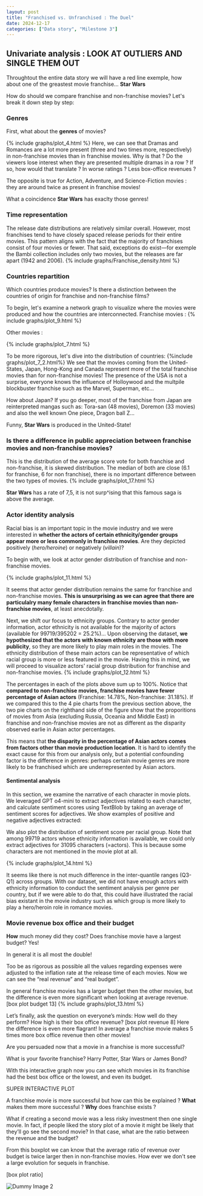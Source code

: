 ```yaml
---
layout: post
title: "Franchised vs. Unfranchised : The Duel"
date: 2024-12-17
categories: ["Data story", "Milestone 3"]
---
```


## Univariate analysis : LOOK AT OUTLIERS AND SINGLE THEM OUT
Throughtout the entire data story we will have a red line exemple, how about one of the greastest movie franchise... **Star Wars**

How do should we compare franchise and non-franchise movies? Let's break it down step by step:

### Genres
First, what about the **genres** of movies?

{% include graphs/plot_4.html %}
Here, we can see that Dramas and Romances are a lot more present (three and two times more, respectively) in non-franchise movies than in franchise movies. Why is that ? Do the viewers lose interest when they are presented multiple dramas in a row ? If so, how would that translate ? In worse ratings ? Less box-office revenues ? 

The opposite is true for Action, Adventure, and Science-Fiction movies : they are around twice as present in franchise movies!

What a coincidence **Star Wars** has exaclty those genres!

### Time representation
The release date distributions are relatively similar overall. However, most franchises tend to have closely spaced release periods for their entire movies. This pattern aligns with the fact that the majority of franchises consist of four movies or fewer. That said, exceptions do exist—for exemple the Bambi collection includes only two movies, but the releases are far apart (1942 and 2006).
{% include graphs/Franchise_density.html %}
### Countries repartition
Which countries produce movies? Is there a distinction between the countries of origin for franchise and non-franchise films?

To begin, let's examine a network graph to visualize where the movies were produced and how the countries are interconnected.
Franchise movies : 
{% include graphs/plot_9.html %}

Other movies : 

{% include graphs/plot_7.html %}

To be more rigorous, let's dive into the distribution of countries:
{%include graphs/plot_7_2.html%}
We see that the movies coming from the United-States, Japan, Hong-Kong and Canada represent more of the total franchise movies than for non-franchise movies! 
The presence of the USA is not a surprise, everyone knows the influence of Holloywood and the multpile blockbuster franchise such as the Marvel, Superman, etc... 

How about Japan? If you go deeper, most of the franchise from Japan are reinterpreted mangas such as: Tora-san (48 movies), Doremon (33 movies) and also the well known One piece, Dragon ball Z...

Funny, **Star Wars** is produced in the United-State! 
### Is there a difference in public appreciation between franchise movies and non-franchise movies?

This is the distribution of the average score vote for both franchise and non-franchise, it is skewed distribution. The median of both are close (6.1 for franchise, 6 for non franchise), there is no important difference between the two types of movies. 
{% include graphs/plot_17.html %}


**Star Wars** has a rate of 7,5, it is not surp^ising that this famous saga is above the average. 

### Actor identity analysis

Racial bias is an important topic in the movie industry and we were interested in **whether the actors of certain ethnicity/gender groups appear more or less commonly in franchise movies**. Are they depicted positively (*hero/heroine*) or negatively (*villain*)?

To begin with, we look at actor gender distribution of franchise and non-franchise movies.

{% include graphs/plot_11.html %}

It seems that actor gender distribution remains the same for franchise and non-franchise movies. **This is unsurprising as we can agree that there are particulalry many female characters in franchise movies than non-franchise movies**, at least anecdotally.

Next, we shift our focus to ethnicity groups. Contrary to actor gender information, actor ethnicity is not available for the majority of actors (available for 99719/395202 = 25.2%)... Upon observing the dataset, **we hypothesized that the actors with known ethnicity are those with more publicity**, so they are more likely to play main roles in the movies. The ethnicity distribution of these main actors can be representative of which racial group is more or less featured in the movie. Having this in mind, we will proceed to visualize actors' racial group distribution for franchise and non-franchise movies.
{% include graphs/plot_12.html %}


The percentages in each of the plots above sum up to 100%. Notice that **compared to non-franchise movies, franchise movies have fewer percentage of Asian actors** (Franchise: 14.78%, Non-franchise: 31.18%). If we compared this to the 4 pie charts from the previous section above, the two pie charts on the righthand side of the figure show that the proporitions of movies from Asia (excluding Russia, Oceania and Middle East) in franchise and non-franchise movies are not as different as the disparity observed earlie in Asian actor percentages.

This means that **the disparity in the percentage of Asian actors comes from factors other than movie production location**. It is hard to identify the exact cause for this from our analysis only, but a potential confounding factor is the difference in genres: perhaps certain movie genres are more likely to be franchised which are underrepresented by Asian actors.

#### Sentimental analysis
In this section, we examine the narrative of each character in movie plots. We leveraged GPT o4-mini to extract adjectives related to each character, and calculate sentiment scores using TextBlob by taking an average of sentiment scores for adjectives. We show examples of positive and negative adjectives extracted:



We also plot the distribution of sentiment score per racial group. Note that among 99719 actors whose ethnicity information is available, we could only extract adjectives for 31095 characters (=actors). This is because some characters are not mentioned in the movie plot at all.

{% include graphs/plot_14.html %}

It seems like there is not much difference in the inter-quantile ranges (Q3-Q1) across groups. With our dataset, we did not have enough actors with ethnicity information to conduct the sentiment analysis per genre per country, but if we were able to do that, this could have illustrated the racial bias existant in the movie industry such as which group is more likely to play a hero/heroin role in romance movies.

### Movie revenue box office and their budget 
**How** much money did they cost?
Does franchise movie have a largest budget? Yes! 

In general it is all most the double! 

Too be as rigorous as possible all the values regarding expenses were adjusted to the inflation rate at the release time of each movies. Now we can see the “real revenue” and “real budget”.

In general franchise movies has a larger budget then the other movies, but the difference is even more significant when looking at average revenue. 
[box plot budget 13]
{% include graphs/plot_13.html %}

Let’s finally, ask the question on everyone’s minds: How well do they perform? How high is their box office revenue? 
[box plot revenue 8]
Here the difference is even more flagrant! In average a franchise movie makes 5 times more box office revenue then other movies! 

Are you persuaded now that a movie in a franchise is more successful? 

What is your favorite franchise? Harry Potter, Star Wars or James Bond? 

With this interactive graph now you can see which movies in its franchise had the best box office or the lowest, and even its budget. 

SUPER INTERACTIVE PLOT 

 A franchise movie is more successful but  how can this be explained ? **What** makes them more successful ? **Why** does franchise exists ? 

What if creating a second movie was a less risky investment then one single movie. In fact, if people liked the story plot of a movie it might be likely that they’ll go see the second movie? In that case, what are the ratio between the revenue and the budget?

From this boxplot we can know that the average ratio of revenue over budget is twice larger then in non-franchise movies. How ever we don't see a large evolution for sequels in franchise. 

[box plot ratio]


![Dummy Image 2](https://picsum.photos/1200/400)



